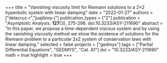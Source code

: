 +++
title = "Vanishing viscosity limit for Riemann solutions to a 2×2 hyperbolic system with linear damping"
date = "2022-01-27"
authors = ["delacruz-r","juajibioy-j"]
publication_types = ["2"]
publication = "*Asymptotic Analysis*, **127**(3), 275-296. doi:10.3233/ASY-211690"
abstract = "In this paper, we propose a time-dependent viscous system and by using the vanishing viscosity method we show the existence of solutions for the Riemann problem to a particular 2x2 system of conservation laws with linear damping."
selected = false
projects = ["gedmys"]
tags = ["Partial Differential Equations", "GEDMYS", "Cat. A1"]
doi = "10.3233/ASY-211690"
math = true
highlight = true
+++
